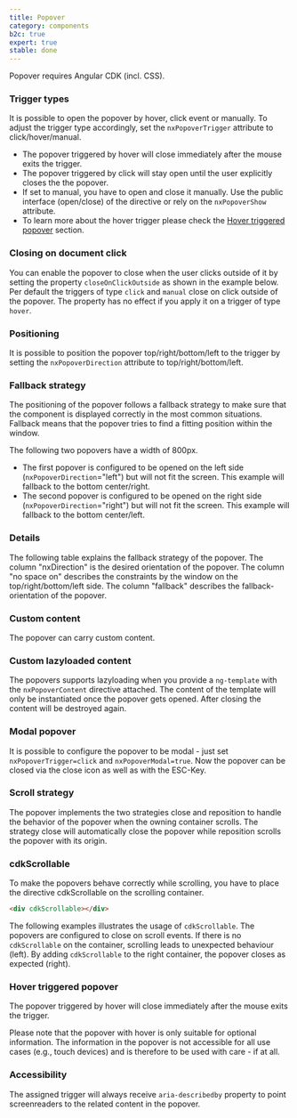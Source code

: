 ```yaml
---
title: Popover
category: components
b2c: true
expert: true
stable: done
---
```


Popover requires Angular CDK (incl. CSS).

### Trigger types

It is possible to open the popover by hover, click event or manually. To adjust the trigger type accordingly, set the `nxPopoverTrigger` attribute to click/hover/manual.

* The popover triggered by hover will close immediately after the mouse exits the trigger.
* The popover triggered by click will stay open until the user explicitly closes the the popover.
* If set to manual, you have to open and close it manually. Use the public interface (open/close) of the directive or rely on the `nxPopoverShow` attribute.
* To learn more about the hover trigger please check the [Hover triggered popover](./documentation/popover/overview#hover-triggered-popover) section.
<!-- example(popover-trigger) -->

### Closing on document click
You can enable the popover to close when the user clicks outside of it by setting the property `closeOnClickOutside` as shown in the example below. Per default the triggers of type `click` and `manual` close on click outside of the popover. The property has no effect if you apply it on a trigger of type `hover`.

<!-- example(popover-click-outside) -->

### Positioning

It is possible to position the popover top/right/bottom/left to the trigger by setting the `nxPopoverDirection` attribute to top/right/bottom/left.

<!-- example(popover-positioning) -->

### Fallback strategy

The positioning of the popover follows a fallback strategy to make sure that the component is displayed correctly in the most common situations. Fallback means that the popover tries to find a fitting position within the window.

The following two popovers have a width of 800px.

* The first popover is configured to be opened on the left side (`nxPopoverDirection`="left") but will not fit the screen. This example will fallback to the bottom center/right.
* The second popover is configured to be opened on the right side (`nxPopoverDirection`="right") but will not fit the screen. This example will fallback to the bottom center/left.

<!-- example(popover-fallback) -->

### Details

The following table explains the fallback strategy of the popover. The column "nxDirection" is the desired orientation of the popover. The column "no space on" describes the constraints by the window on the top/right/bottom/left side. The column "fallback" describes the fallback-orientation of the popover.

<!-- example(popover-table) -->

### Custom content

The popover can carry custom content.

<!-- example(popover-custom) -->

### Custom lazyloaded content

The popovers supports lazyloading when you provide a `ng-template` with the `nxPopoverContent` directive attached.
The content of the template will only be instantiated once the popover gets opened. After closing the content will be destroyed again.

<!-- example(popover-lazyload) -->

### Modal popover

It is possible to configure the popover to be modal - just set `nxPopoverTrigger=click` and `nxPopoverModal=true`.
Now the popover can be closed via the close icon as well as with the ESC-Key.

<!-- example(popover-modal) -->

### Scroll strategy

The popover implements the two strategies close and reposition to handle the behavior of the popover when the owning container scrolls. The strategy close will automatically close the popover while reposition scrolls the popover with its origin.

<!-- example(popover-scroll) -->

### cdkScrollable

To make the popovers behave correctly while scrolling, you have to place the directive cdkScrollable on the scrolling container.

```html
<div cdkScrollable></div>
```

The following examples illustrates the usage of `cdkScrollable`. The popovers are configured to close on scroll events. If there is no `cdkScrollable` on the container, scrolling leads to unexpected behaviour (left). By adding `cdkScrollable` to the right container, the popover closes as expected (right).

<!-- example(popover-scrollable) -->

### Hover triggered popover

The popover triggered by hover will close immediately after the mouse exits the trigger.

Please note that the popover with hover is only suitable for optional information. The information in the popover is not accessible for all use cases (e.g., touch devices) and is therefore to be used with care - if at all.

<!-- example(popover-hover) -->

### Accessibility

The assigned trigger will always receive `aria-describedby` property to point screenreaders to the related content in the popover.

